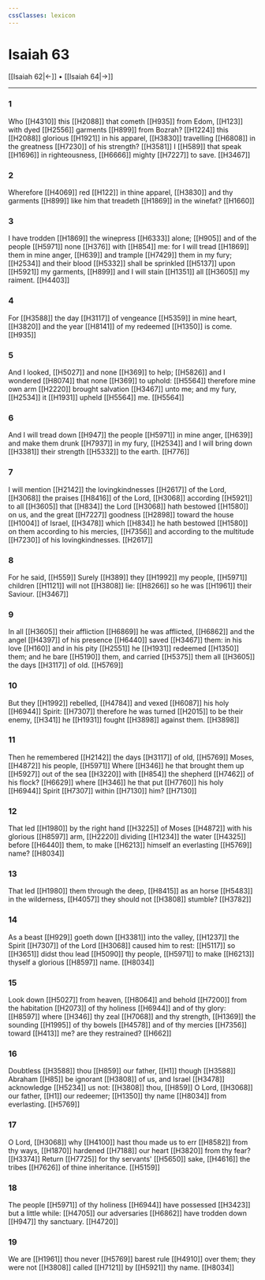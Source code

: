 ```yaml
---
cssClasses: lexicon
---
```

# Isaiah 63

[[Isaiah 62|←]] • [[Isaiah 64|→]]

---

### 1
Who [[H4310]] this [[H2088]] that cometh [[H935]] from Edom, [[H123]] with dyed [[H2556]] garments [[H899]] from Bozrah? [[H1224]] this [[H2088]] glorious [[H1921]] in his apparel, [[H3830]] travelling [[H6808]] in the greatness [[H7230]] of his strength? [[H3581]] I [[H589]] that speak [[H1696]] in righteousness, [[H6666]] mighty [[H7227]] to save. [[H3467]]

### 2
Wherefore [[H4069]] red [[H122]] in thine apparel, [[H3830]] and thy garments [[H899]] like him that treadeth [[H1869]] in the winefat? [[H1660]]

### 3
I have trodden [[H1869]] the winepress [[H6333]] alone; [[H905]] and of the people [[H5971]] none [[H376]] with [[H854]] me: for I will tread [[H1869]] them in mine anger, [[H639]] and trample [[H7429]] them in my fury; [[H2534]] and their blood [[H5332]] shall be sprinkled [[H5137]] upon [[H5921]] my garments, [[H899]] and I will stain [[H1351]] all [[H3605]] my raiment. [[H4403]]

### 4
For [[H3588]] the day [[H3117]] of vengeance [[H5359]] in mine heart, [[H3820]] and the year [[H8141]] of my redeemed [[H1350]] is come. [[H935]]

### 5
And I looked, [[H5027]] and none [[H369]] to help; [[H5826]] and I wondered [[H8074]] that none [[H369]] to uphold: [[H5564]] therefore mine own arm [[H2220]] brought salvation [[H3467]] unto me; and my fury, [[H2534]] it [[H1931]] upheld [[H5564]] me. [[H5564]]

### 6
And I will tread down [[H947]] the people [[H5971]] in mine anger, [[H639]] and make them drunk [[H7937]] in my fury, [[H2534]] and I will bring down [[H3381]] their strength [[H5332]] to the earth. [[H776]]

### 7
I will mention [[H2142]] the lovingkindnesses [[H2617]] of the Lord, [[H3068]] the praises [[H8416]] of the Lord, [[H3068]] according [[H5921]] to all [[H3605]] that [[H834]] the Lord [[H3068]] hath bestowed [[H1580]] on us, and the great [[H7227]] goodness [[H2898]] toward the house [[H1004]] of Israel, [[H3478]] which [[H834]] he hath bestowed [[H1580]] on them according to his mercies, [[H7356]] and according to the multitude [[H7230]] of his lovingkindnesses. [[H2617]]

### 8
For he said, [[H559]] Surely [[H389]] they [[H1992]] my people, [[H5971]] children [[H1121]] will not [[H3808]] lie: [[H8266]] so he was [[H1961]] their Saviour. [[H3467]]

### 9
In all [[H3605]] their affliction [[H6869]] he was afflicted, [[H6862]] and the angel [[H4397]] of his presence [[H6440]] saved [[H3467]] them: in his love [[H160]] and in his pity [[H2551]] he [[H1931]] redeemed [[H1350]] them; and he bare [[H5190]] them, and carried [[H5375]] them all [[H3605]] the days [[H3117]] of old. [[H5769]]

### 10
But they [[H1992]] rebelled, [[H4784]] and vexed [[H6087]] his holy [[H6944]] Spirit: [[H7307]] therefore he was turned [[H2015]] to be their enemy, [[H341]] he [[H1931]] fought [[H3898]] against them. [[H3898]]

### 11
Then he remembered [[H2142]] the days [[H3117]] of old, [[H5769]] Moses, [[H4872]] his people, [[H5971]] Where [[H346]] he that brought them up [[H5927]] out of the sea [[H3220]] with [[H854]] the shepherd [[H7462]] of his flock? [[H6629]] where [[H346]] he that put [[H7760]] his holy [[H6944]] Spirit [[H7307]] within [[H7130]] him? [[H7130]]

### 12
That led [[H1980]] by the right hand [[H3225]] of Moses [[H4872]] with his glorious [[H8597]] arm, [[H2220]] dividing [[H1234]] the water [[H4325]] before [[H6440]] them, to make [[H6213]] himself an everlasting [[H5769]] name? [[H8034]]

### 13
That led [[H1980]] them through the deep, [[H8415]] as an horse [[H5483]] in the wilderness, [[H4057]] they should not [[H3808]] stumble? [[H3782]]

### 14
As a beast [[H929]] goeth down [[H3381]] into the valley, [[H1237]] the Spirit [[H7307]] of the Lord [[H3068]] caused him to rest: [[H5117]] so [[H3651]] didst thou lead [[H5090]] thy people, [[H5971]] to make [[H6213]] thyself a glorious [[H8597]] name. [[H8034]]

### 15
Look down [[H5027]] from heaven, [[H8064]] and behold [[H7200]] from the habitation [[H2073]] of thy holiness [[H6944]] and of thy glory: [[H8597]] where [[H346]] thy zeal [[H7068]] and thy strength, [[H1369]] the sounding [[H1995]] of thy bowels [[H4578]] and of thy mercies [[H7356]] toward [[H413]] me? are they restrained? [[H662]]

### 16
Doubtless [[H3588]] thou [[H859]] our father, [[H1]] though [[H3588]] Abraham [[H85]] be ignorant [[H3808]] of us, and Israel [[H3478]] acknowledge [[H5234]] us not: [[H3808]] thou, [[H859]] O Lord, [[H3068]] our father, [[H1]] our redeemer; [[H1350]] thy name [[H8034]] from everlasting. [[H5769]]

### 17
O Lord, [[H3068]] why [[H4100]] hast thou made us to err [[H8582]] from thy ways, [[H1870]] hardened [[H7188]] our heart [[H3820]] from thy fear? [[H3374]] Return [[H7725]] for thy servants' [[H5650]] sake, [[H4616]] the tribes [[H7626]] of thine inheritance. [[H5159]]

### 18
The people [[H5971]] of thy holiness [[H6944]] have possessed [[H3423]] but a little while: [[H4705]] our adversaries [[H6862]] have trodden down [[H947]] thy sanctuary. [[H4720]]

### 19
We are [[H1961]] thou never [[H5769]] barest rule [[H4910]] over them; they were not [[H3808]] called [[H7121]] by [[H5921]] thy name. [[H8034]]